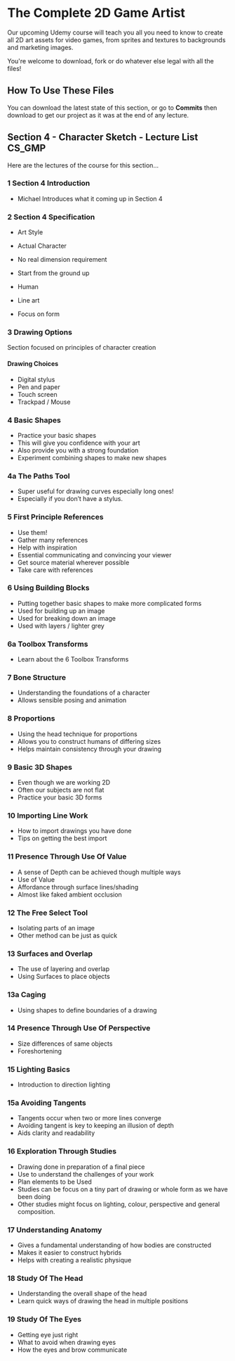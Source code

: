 
# The Complete 2D Game Artist
Our upcoming Udemy course will teach you all you need to know to create all 2D art assets for video games, from sprites and textures to backgrounds and marketing images.

You're welcome to download, fork or do whatever else legal with all the files!

## How To Use These Files
You can download the latest state of this section, or go to **Commits** then download to get our project as it was at the end of any lecture.

## Section 4 - Character Sketch - Lecture List CS_GMP
Here are the lectures of the course for this section...

### 1 Section 4 Introduction
+ Michael Introduces what it coming up in Section 4

### 2 Section 4 Specification
+ Art Style
+ Actual Character
+ No real dimension requirement

+ Start from the ground up
+ Human
+ Line art
+ Focus on form

### 3 Drawing Options
Section focused on principles of character creation

#### Drawing Choices
+ Digital stylus
+ Pen and paper
+ Touch screen
+ Trackpad / Mouse

### 4 Basic Shapes
+ Practice your basic shapes
+ This will give you confidence with your art
+ Also provide you with a strong foundation
+ Experiment combining shapes to make new shapes

### 4a The Paths Tool
+ Super useful for drawing curves especially long ones!
+ Especially if you don’t have a stylus.

### 5 First Principle References
+ Use them!
+ Gather many references
+ Help with inspiration
+ Essential communicating and convincing your viewer
+ Get source material wherever possible
+ Take care with references

### 6 Using Building Blocks
+ Putting together basic shapes to make more complicated forms
+ Used for building up an image
+ Used for breaking down an image
+ Used with layers / lighter grey

### 6a Toolbox Transforms
+ Learn about the 6 Toolbox Transforms

### 7 Bone Structure
+ Understanding the foundations of a character
+ Allows sensible posing and animation

### 8 Proportions
+ Using the head technique for proportions
+ Allows you to construct humans of differing sizes
+ Helps maintain consistency through your drawing

### 9 Basic 3D Shapes
+ Even though we are working 2D
+ Often our subjects are not flat
+ Practice your basic 3D forms

### 10 Importing Line Work
+ How to import drawings you have done
+ Tips on getting the best import

### 11 Presence Through Use Of Value
+ A sense of Depth can be achieved though multiple ways
+ Use of Value
+ Affordance through surface lines/shading
+ Almost like faked ambient occlusion

### 12 The Free Select Tool
+ Isolating parts of an image
+ Other method can be just as quick

### 13 Surfaces and Overlap
+ The use of layering and overlap
+ Using Surfaces to place objects

### 13a Caging
+ Using shapes to define boundaries of a drawing

### 14 Presence Through Use Of Perspective
+ Size differences of same objects
+ Foreshortening

### 15 Lighting Basics
+ Introduction to direction lighting

### 15a Avoiding Tangents
+ Tangents occur when two or more lines converge
+ Avoiding tangent is key to keeping an illusion of depth
+ Aids clarity and readability

### 16 Exploration Through Studies
+ Drawing done in preparation of a final piece
+ Use to understand the challenges of your work
+ Plan elements to be Used
+ Studies can be focus on a tiny part of drawing or whole form as we have been doing
+ Other studies might focus on lighting, colour, perspective and general composition.

### 17 Understanding Anatomy
+ Gives a fundamental understanding of how bodies are constructed
+ Makes it easier to construct hybrids
+ Helps with creating a realistic physique

### 18 Study Of The Head
+ Understanding the overall shape of the head
+ Learn quick ways of drawing the head in multiple positions

### 19 Study Of The Eyes
+ Getting eye just right
+ What to avoid when drawing eyes
+ How the eyes and brow communicate
